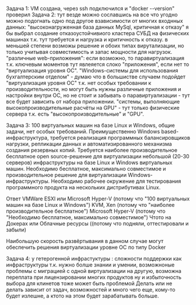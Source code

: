 Задача 1: VM  создана, через ssh подключился и "docker --version" проверил
Задача 2: тут везде можно сославшись на все что угодно можно подогнать одно под другое взависимости от многих входнных данных:
	"высоконагруженная база данных MySql, критичная к отказу" я бы выбрал создание отказоустойчивиого кластера СУБД на физических машинах т.к. тут требуется и нагрузка и критичность к отказу. в меньшей степени возможы решение и обоих типах вирутализации, но только учитывая совместимость и запас мощности для нагрузок.
	"различные web-приложения": если возможно, то паравиртуализация т.к. ключевым моментов тут явлеяется слоко "приложения", если нет то "виртуализация уровня ОС".
	"Windows-системы для использования бухгалтерским отделом" - думаю что в большистве случаем подойдет "виртуализация уровня ОС"  т.к. нет особых требовании к производительности, но могут быть нужны различные приложения и настройки внутри ОС, но не стоит и забывать о паравиртуализации - тут все будет зависить от набора приложении.
	"системы, выполняющие высокопроизводительные расчёты на GPU" - тут только физические сервера т.к. есть "высокопроизводительные" и "GPU".

Задача 3:
100 виртуальных машин на базе Linux и Windows, общие задачи, нет особых требований. Преимущественно Windows based-инфраструктура, требуется реализация программных балансировщиков нагрузки, репликации данных и автоматизированного механизма создания резервных копий.
Требуется наиболее производительное бесплатное open source-решение для виртуализации небольшой (20-30 серверов) инфраструктуры на базе Linux и Windows виртуальных машин.
Необходимо бесплатное, максимально совместимое и производительное решение для виртуализации Windows-инфраструктуры.
Необходимо рабочее окружение для тестирования программного продукта на нескольких дистрибутивах Linux.

Ответ
VMWare ESXI или Microsoft Hyper-V (потому что "100 виртуальных машин на базе Linux и Windows")
KVM, Xen (потому что "наиболее производительное бесплатное")
Microsoft Hyper-V (потому что "Необходимо бесплатное, максимально совместимое")
Чтото на Докерах или Облачные ресурсы ((потому что подняли, оттестировали и забыли)

Наибольшую скорость развёртывания в данном случае могут обеспечить решения виртуализации уровне ОС по типу Docker

Задача 4:
у гетерогенной инфрастуктуры : сложности поддержки как инфраструктуры т.к. нужно болше знании и умении, возможноные проблемы с миграцией с одной виртуализации на другую, возможна переплата при лицензировании многих продуктов ну и избыточность выбора для клинетов тоже может быть проблемой
Делать или не делать зависит от задач, возможностей и много чего еще, кому-то будет излешне, а ктото на этом будет зарабатывать больше.


<!---
Zufo77/Zufo77 is a ✨ special ✨ repository because its `README.md` (this file) appears on your GitHub profile.
You can click the Preview link to take a look at your changes.
--->
